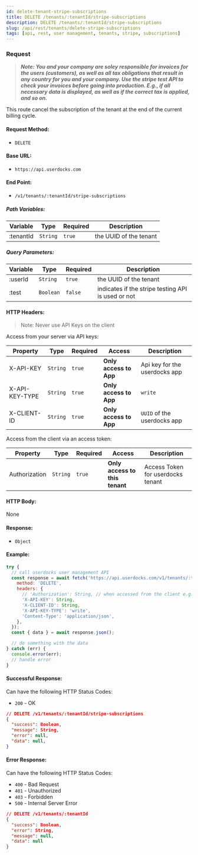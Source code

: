```yaml
---
id: delete-tenant-stripe-subscriptions
title: DELETE /tenants/:tenantId/stripe-subscriptions
description: DELETE /tenants/:tenantId/stripe-subscriptions
slug: /api/rest/tenants/delete-stripe-subscriptions
tags: [api, rest, user management, tenants, stripe, subscriptions]
---
```


### Request

> **_Note: You and your company are soley responsible for invoices for the users (customers), as well as all tax obligations that result in any country for you and your company. Use the stripe test API to check your invoices before going into production. E.g., if all necessary data is displayed, as well as if the correct tax is applied, and so on._**

This route cancel the subscription of the tenant at the end of the current billing cycle.

#### Request Method:

- `DELETE`

#### Base URL:

- `https://api.userdocks.com`

#### End Point:

- `/v1/tenants/:tenantId/stripe-subscriptions`

##### Path Variables:

| Variable | Type | Required | Description |
|---|---|---|---|
| :tenantId | `String` | `true` | the UUID of the tenant

##### Query Parameters:

| Variable | Type | Required | Description |
|---|---|---|---|
| :userId | `String` | `true` | the UUID of the tenant
| :test | `Boolean` | `false` | indicates if the stripe testing API is used or not

#### HTTP Headers:

> Note: Never use API Keys on the client

Access from your server via API keys:

| Property       | Type        | Required  | Access                 | Description                   |
| -------------- | ----------- | --------- | ---------------------- | ----------------------------- |
| X-API-KEY      | `String` | `true` | **Only access to App** | Api key for the userdocks app |
| X-API-KEY-TYPE | `String` | `true` | **Only access to App** | `write`                       |
| X-CLIENT-ID    | `String` | `true` | **Only access to App** | `UUID` of the userdocks app   |

Access from the client via an access token:

| Property       | Type        | Required  | Access                 | Description                   |
| -------------- | ----------- | --------- | ---------------------- | ----------------------------- |
| Authorization  | `String` | `true` | **Only access to this tenant** | Access Token for userdocks tenant |

#### HTTP Body:

None

#### Response:

- `Object`

#### Example:

```js
try {
  // call userdocks user management API
  const response = await fetch('https://api.userdocks.com/v1/tenants/:tenantId/stripe-subscriptions?userId?=String&test?=Boolean', {
    method: 'DELETE',
    headers: {
      // 'Authorization': String, // when accessed from the client e.g. `Bearer ${accessToken}`
      'X-API-KEY': String,
      'X-CLIENT-ID': String,
      'X-API-KEY-TYPE': 'write',
      'Content-Type': 'application/json',
    },
  });
  const { data } = await response.json();

  // do something with the data
} catch (err) {
  console.error(err);
  // handle error
}
```

#### Successful Response:

Can have the following HTTP Status Codes:

- `200` - OK

```json
// DELETE /v1/tenants/:tenantId/stripe-subscriptions
{
  "success": Boolean,
  "message": String,
  "error": null,
  "data": null,
}
```

#### Error Response:

Can have the following HTTP Status Codes:

- `400` - Bad Request
- `401` - Unauthorized
- `403` - Forbidden
- `500` - Internal Server Error

```json
// DELETE /v1/tenants/:tenantId
{
  "success": Boolean,
  "error": String,
  "message": null,
  "data": null
}
```

